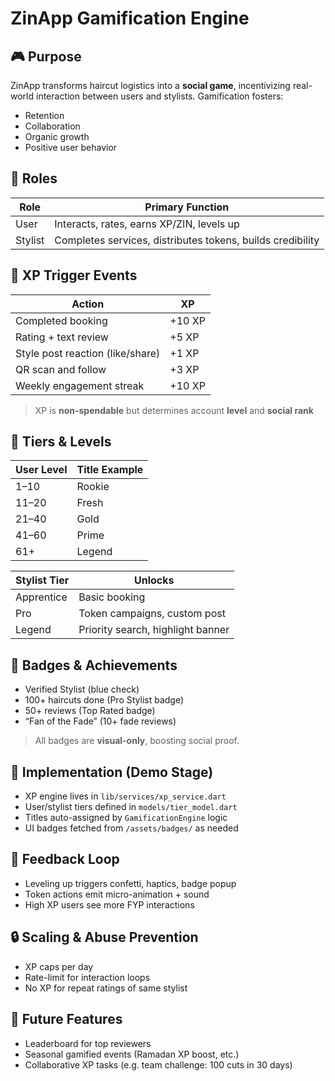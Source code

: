 
# ZinApp Gamification Engine

## 🎮 Purpose
ZinApp transforms haircut logistics into a **social game**, incentivizing real-world interaction between users and stylists. Gamification fosters:
- Retention
- Collaboration
- Organic growth
- Positive user behavior

## 👥 Roles

| Role | Primary Function |
|------|------------------|
| User | Interacts, rates, earns XP/ZIN, levels up |
| Stylist | Completes services, distributes tokens, builds credibility |

## 🎯 XP Trigger Events

| Action | XP |
|--------|----|
| Completed booking | +10 XP |
| Rating + text review | +5 XP |
| Style post reaction (like/share) | +1 XP |
| QR scan and follow | +3 XP |
| Weekly engagement streak | +10 XP |

> XP is **non-spendable** but determines account **level** and **social rank**

## 🧬 Tiers & Levels

| User Level | Title Example |
|------------|----------------|
| 1–10 | Rookie |
| 11–20 | Fresh |
| 21–40 | Gold |
| 41–60 | Prime |
| 61+ | Legend |

| Stylist Tier | Unlocks |
|--------------|---------|
| Apprentice | Basic booking |
| Pro | Token campaigns, custom post |
| Legend | Priority search, highlight banner |

## 🏅 Badges & Achievements
- Verified Stylist (blue check)
- 100+ haircuts done (Pro Stylist badge)
- 50+ reviews (Top Rated badge)
- “Fan of the Fade” (10+ fade reviews)

> All badges are **visual-only**, boosting social proof.

## 🧪 Implementation (Demo Stage)
- XP engine lives in `lib/services/xp_service.dart`
- User/stylist tiers defined in `models/tier_model.dart`
- Titles auto-assigned by `GamificationEngine` logic
- UI badges fetched from `/assets/badges/` as needed

## 🔁 Feedback Loop
- Leveling up triggers confetti, haptics, badge popup
- Token actions emit micro-animation + sound
- High XP users see more FYP interactions

## 🔒 Scaling & Abuse Prevention
- XP caps per day
- Rate-limit for interaction loops
- No XP for repeat ratings of same stylist

## 🧠 Future Features
- Leaderboard for top reviewers
- Seasonal gamified events (Ramadan XP boost, etc.)
- Collaborative XP tasks (e.g. team challenge: 100 cuts in 30 days)
